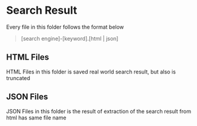 # Search Result

Every file in this folder follows the format below
> [search engine]-[keyword].[html | json]

## HTML Files
HTML Files in this folder is saved real world search result, but also is truncated

## JSON Files
JSON Files in this folder is the result of extraction of the search result from html has same file name
